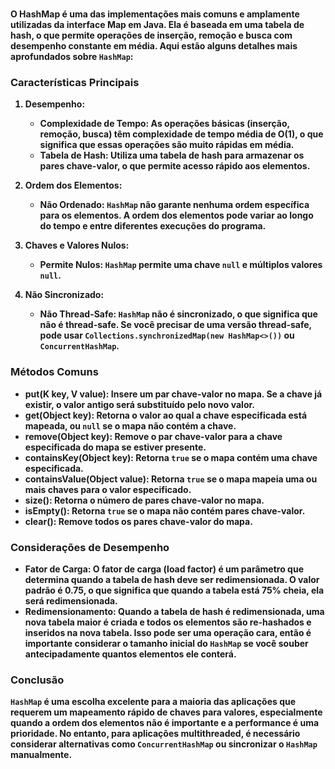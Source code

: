 
<br>

<strong> O HashMap <strong/> é uma das implementações mais comuns e amplamente utilizadas da interface Map em Java. Ela é baseada em uma tabela de hash, o que permite operações de inserção, remoção e busca com desempenho constante em média. Aqui estão alguns detalhes mais aprofundados sobre `HashMap`:

### Características Principais

1. **Desempenho**:
   - **Complexidade de Tempo**: As operações básicas (inserção, remoção, busca) têm complexidade de tempo média de O(1), o que significa que essas operações são muito rápidas em média.
   - **Tabela de Hash**: Utiliza uma tabela de hash para armazenar os pares chave-valor, o que permite acesso rápido aos elementos.

2. **Ordem dos Elementos**:
   - **Não Ordenado**: `HashMap` não garante nenhuma ordem específica para os elementos. A ordem dos elementos pode variar ao longo do tempo e entre diferentes execuções do programa.

3. **Chaves e Valores Nulos**:
   - **Permite Nulos**: `HashMap` permite uma chave `null` e múltiplos valores `null`.

4. **Não Sincronizado**:
   - **Não Thread-Safe**: `HashMap` não é sincronizado, o que significa que não é thread-safe. Se você precisar de uma versão thread-safe, pode usar `Collections.synchronizedMap(new HashMap<>())` ou `ConcurrentHashMap`.

### Métodos Comuns

- **put(K key, V value)**: Insere um par chave-valor no mapa. Se a chave já existir, o valor antigo será substituído pelo novo valor.
- **get(Object key)**: Retorna o valor ao qual a chave especificada está mapeada, ou `null` se o mapa não contém a chave.
- **remove(Object key)**: Remove o par chave-valor para a chave especificada do mapa se estiver presente.
- **containsKey(Object key)**: Retorna `true` se o mapa contém uma chave especificada.
- **containsValue(Object value)**: Retorna `true` se o mapa mapeia uma ou mais chaves para o valor especificado.
- **size()**: Retorna o número de pares chave-valor no mapa.
- **isEmpty()**: Retorna `true` se o mapa não contém pares chave-valor.
- **clear()**: Remove todos os pares chave-valor do mapa.


### Considerações de Desempenho

- **Fator de Carga**: O fator de carga (load factor) é um parâmetro que determina quando a tabela de hash deve ser redimensionada. O valor padrão é 0.75, o que significa que quando a tabela está 75% cheia, ela será redimensionada.
- **Redimensionamento**: Quando a tabela de hash é redimensionada, uma nova tabela maior é criada e todos os elementos são re-hashados e inseridos na nova tabela. Isso pode ser uma operação cara, então é importante considerar o tamanho inicial do `HashMap` se você souber antecipadamente quantos elementos ele conterá.

### Conclusão

`HashMap` é uma escolha excelente para a maioria das aplicações que requerem um mapeamento rápido de chaves para valores, especialmente quando a ordem dos elementos não é importante e a performance é uma prioridade. No entanto, para aplicações multithreaded, é necessário considerar alternativas como `ConcurrentHashMap` ou sincronizar o `HashMap` manualmente.

<br>